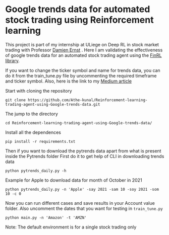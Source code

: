 # Google trends data for automated stock trading using Reinforcement learning
This project is part of my internship at ULiege on Deep RL in stock market trading with Professor [Damien Ernst](https://scholar.google.com/citations?user=91ZxYSsAAAAJ&hl=en) . Here I am validating the effectiveness of google trends data for an automated stock trading agent using the [FinRL library](https://github.com/AI4Finance-Foundation/FinRL).

If you want to change the ticker symbol and name for trends data, you can do it from the train_tune.py file by uncommenting the required timeframe and ticker symbol. Also, here is the link to my [Medium article](https://athekunal.medium.com/google-trends-data-for-automated-stock-trading-using-reinforcement-learning-9c0fd6d00678)

Start with cloning the repository
```
git clone https://github.com/Athe-kunal/Reinforcement-learning-trading-agent-using-Google-trends-data.git
```

The jump to the directory
```
cd Reinforcement-learning-trading-agent-using-Google-trends-data/
```

Install all the dependences
```
pip install -r requirements.txt
```
Then if you want to download the pytrends data apart from what is present inside the Pytrends folder
First do it to get help of CLI in downloading trends data
```
python pytrends_daily.py -h
```
Example for Apple to download data for month of October in 2021
```
python pytrends_daily.py -n 'Apple' -say 2021 -sam 10 -soy 2021 -som 10 -c 0
```

Now you can run different cases and save results in your Account value folder. Also uncomment the dates that you want for testing in ```train_tune.py```

```
python main.py -n 'Amazon' -t 'AMZN'
```
Note: The default environment is for a single stock trading only
